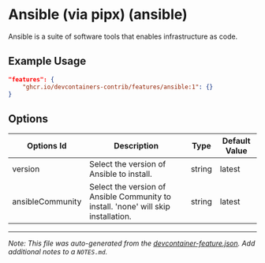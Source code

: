 
# Ansible (via pipx) (ansible)

Ansible is a suite of software tools that enables infrastructure as code.

## Example Usage

```json
"features": {
    "ghcr.io/devcontainers-contrib/features/ansible:1": {}
}
```

## Options

| Options Id | Description | Type | Default Value |
|-----|-----|-----|-----|
| version | Select the version of Ansible to install. | string | latest |
| ansibleCommunity | Select the version of Ansible Community to install. 'none' will skip installation. | string | latest |



---

_Note: This file was auto-generated from the [devcontainer-feature.json](https://github.com/devcontainers-contrib/features/blob/main/src/ansible/devcontainer-feature.json).  Add additional notes to a `NOTES.md`._
